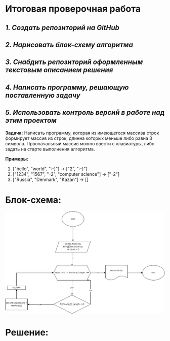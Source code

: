  
 # **Итоговая проверочная работа**
 ## *1. Создать репозиторий на GitHub*
 ## *2. Нарисовать блок-схему алгоритма*
 ## *3. Снабдить репозиторий оформленным текстовым описанием решения*
 ## *4. Написать программу, решающую поставленную задачу*
 ## *5. Использовать контроль версий в работе над этим проектом*

 **Задача:** Написать программу, которая из имеющегося массива строк формирует массив из строк, длинна которых меньше либо равна 3 символа. Првоначальный массив можно ввести с клавиатуры, либо задать на старте выполнения алгоритма.

 **Примеры:**
 1. ["hello", "world", ":-)"] -> ["2", ":-)"]
 2. ["1234", "1567", "-2", "computer science"] -> ["-2"]
 3. ["Russia", "Denmark", "Kazan"] -> []

 # **Блок-схема:**
![](<Блок-схема.jpg>)
 # **Решение:**

